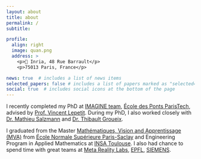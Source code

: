 ```yaml
---
layout: about
title: about
permalink: /
subtitle: 

profile:
  align: right
  image: quan.png
  address: >
    <p>🏢 Inria, 48 Rue Barrault</p>
    <p>75013 Paris, France</p>

news: true  # includes a list of news items
selected_papers: false # includes a list of papers marked as "selected={true}"
social: true  # includes social icons at the bottom of the page
---
```


<!-- Write your biography here. Tell the world about yourself. Link to your favorite [subreddit](http://reddit.com). You can put a picture in, too. The code is already in, just name your picture `prof_pic.jpg` and put it in the `img/` folder.

Put your address / P.O. box / other info right below your picture. You can also disable any these elements by editing `profile` property of the YAML header of your `_pages/about.md`. Edit `_bibliography/papers.bib` and Jekyll will render your [publications page](/al-folio/publications/) automatically.

Link to your social media connections, too. This theme is set up to use [Font Awesome icons](http://fortawesome.github.io/Font-Awesome/) and [Academicons](https://jpswalsh.github.io/academicons/), like the ones below. Add your Facebook, Twitter, LinkedIn, Google Scholar, or just disable all of them.
 -->

I recently completed my PhD at <a href="http://imagine.enpc.fr/">IMAGINE team</a>, <a href="http://www.enpc.fr/">École des Ponts ParisTech</a>, advised by <a
href="https://vincentlepetit.github.io/">Prof. Vincent Lepetit</a>. During my PhD, I also worked closely with <a
href="https://people.epfl.ch/mathieu.salzmann">Dr. Mathieu Salzmann</a> and <a
href="http://imagine.enpc.fr/~groueixt/">Dr. Thibault Groueix</a>.

I graduated from the Master <a href="https://www.master-mva.com/">Mathématiques,
  Vision and Apprentissage (MVA)</a> from <a href="https://ens-paris-saclay.fr/en">École Normale
  Supérieure Paris-Saclay</a> and Engineering Program in Applied Mathematics at <a
  href="https://www.insa-toulouse.fr/">INSA Toulouse</a>. I also had chance to spend
time with great teams at <a href="https://about.facebook.com/realitylabs/">Meta Reality Labs</a>, <a
  href="https://www.epfl.ch/labs/cvlab/">EPFL</a>, <a
  href="https://www.siemens.com/global/en.html">SIEMENS</a>.             
		    
                
